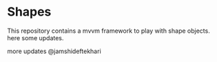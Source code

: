 # Shapes
This repository contains a mvvm framework to play with shape objects.
here some updates.

more updates @jamshideftekhari
